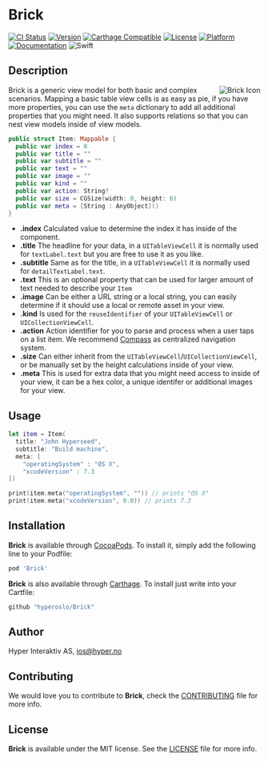 # Brick

[![CI Status](http://img.shields.io/travis/hyperoslo/Brick.svg?style=flat)](https://travis-ci.org/hyperoslo/Brick)
[![Version](https://img.shields.io/cocoapods/v/Brick.svg?style=flat)](http://cocoadocs.org/docsets/Brick)
[![Carthage Compatible](https://img.shields.io/badge/Carthage-compatible-4BC51D.svg?style=flat)](https://github.com/Carthage/Carthage)
[![License](https://img.shields.io/cocoapods/l/Brick.svg?style=flat)](http://cocoadocs.org/docsets/Brick)
[![Platform](https://img.shields.io/cocoapods/p/Brick.svg?style=flat)](http://cocoadocs.org/docsets/Brick)
[![Documentation](https://img.shields.io/cocoapods/metrics/doc-percent/Brick.svg?style=flat)](http://cocoadocs.org/docsets/Brick)
![Swift](https://img.shields.io/badge/%20in-swift%202.2-orange.svg)

## Description

<img src="https://raw.githubusercontent.com/hyperoslo/Brick/master/Images/icon_v2.png" alt="Brick Icon" align="right" />

Brick is a generic view model for both basic and complex scenarios.
Mapping a basic table view cells is as easy as pie, if you have more properties, you can use the `meta` dictionary to add all additional properties that you might need. It also supports relations so that you can nest view models inside of view models.

```swift
public struct Item: Mappable {
  public var index = 0
  public var title = ""
  public var subtitle = ""
  public var text = ""
  public var image = ""
  public var kind = ""
  public var action: String?
  public var size = CGSize(width: 0, height: 0)
  public var meta = [String : AnyObject]()
}
```

- **.index**
Calculated value to determine the index it has inside of the component.
- **.title**
The headline for your data, in a `UITableViewCell` it is normally used for `textLabel.text` but you are free to use it as you like.
- **.subtitle**
Same as for the title, in a `UITableViewCell` it is normally used for `detailTextLabel.text`.
- **.text**
This is an optional property that can be used for larger amount of text needed to describe your `Item`
- **.image**
Can be either a URL string or a local string, you can easily determine if it should use a local or remote asset in your view.
- **.kind**
Is used for the `reuseIdentifier` of your `UITableViewCell` or `UICollectionViewCell`.
- **.action**
Action identifier for you to parse and process when a user taps on a list item. We recommend [Compass](https://github.com/hyperoslo/Compass) as centralized navigation system.
- **.size**
Can either inherit from the `UITableViewCell`/`UICollectionViewCell`, or be manually set by the height calculations inside of your view.
- **.meta**
This is used for extra data that you might need access to inside of your view, it can be a hex color, a unique identifer or additional images for your view.

## Usage

```swift
let item = Item(
  title: "John Hyperseed",
  subtitle: "Build machine",
  meta: [
    "operatingSystem" : "OS X",
    "xcodeVersion" : 7.3
])

print(item.meta("operatingSystem", "")) // prints "OS X"
print(item.meta("xcodeVersion", 0.0)) // prints 7.3

```

## Installation

**Brick** is available through [CocoaPods](http://cocoapods.org). To install
it, simply add the following line to your Podfile:

```ruby
pod 'Brick'
```

**Brick** is also available through [Carthage](https://github.com/Carthage/Carthage).
To install just write into your Cartfile:

```ruby
github "hyperoslo/Brick"
```

## Author

Hyper Interaktiv AS, ios@hyper.no

## Contributing

We would love you to contribute to **Brick**, check the [CONTRIBUTING](https://github.com/hyperoslo/Brick/blob/master/CONTRIBUTING.md) file for more info.

## License

**Brick** is available under the MIT license. See the [LICENSE](https://github.com/hyperoslo/Brick/blob/master/LICENSE.md) file for more info.
